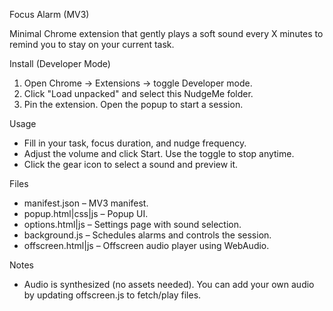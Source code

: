Focus Alarm (MV3)

Minimal Chrome extension that gently plays a soft sound every X minutes to remind you to stay on your current task.

Install (Developer Mode)
1. Open Chrome → Extensions → toggle Developer mode.
2. Click "Load unpacked" and select this NudgeMe folder.
3. Pin the extension. Open the popup to start a session.

Usage
- Fill in your task, focus duration, and nudge frequency.
- Adjust the volume and click Start. Use the toggle to stop anytime.
- Click the gear icon to select a sound and preview it.

Files
- manifest.json – MV3 manifest.
- popup.html|css|js – Popup UI.
- options.html|js – Settings page with sound selection.
- background.js – Schedules alarms and controls the session.
- offscreen.html|js – Offscreen audio player using WebAudio.

Notes
- Audio is synthesized (no assets needed). You can add your own audio by updating offscreen.js to fetch/play files.


